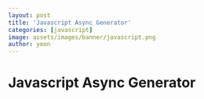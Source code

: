 ```yaml
---
layout: post
title: 'Javascript Async Generator'
categories: [javascript]
image: assets/images/banner/javascript.png
author: yeon
---
```


# Javascript Async Generator
